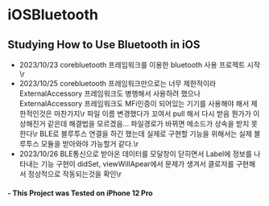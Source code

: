 # iOSBluetooth


## Studying How to Use Bluetooth in iOS
 
- 2023/10/23    corebluetooth 프레임워크를 이용한 bluetooth 사용 프로젝트 시작\r
- 2023/10/25    corebluetooth 프레임워크만으로는 너무 제한적이라 ExternalAccessory 프레임워크도 병행해서 사용하려 했으나 ExternalAccessory 프레임워크도 MFi인증이 되어있는 기기를 사용해야 해서 제한적인것은 마찬가지\r
                파일 이름 변경했다가 꼬여서 pull 해서 다시 받음 뭔가가 이상해진거 같은데 해결법을 모르겠음... 파일경로가 바뀌면 메소드가 상속을 받지 못한다\r
                BLE로 블루투스 연결을 하긴 했는데 실제로 구현할 기능을 위해서는 실제 블루투스 모듈을 받아와야 가능할거 같다.\r
- 2023/10/26    BLE통신으로 받아온 데이터를 모달창이 닫히면서 Label에 정보를 나타내는 기능 구현이 didSet, viewWillApear에서 문제가 생겨서 클로저를 구현해서 정상적으로 작동되는것을 확인\r
                
 
#### - This Project was Tested on iPhone 12 Pro

